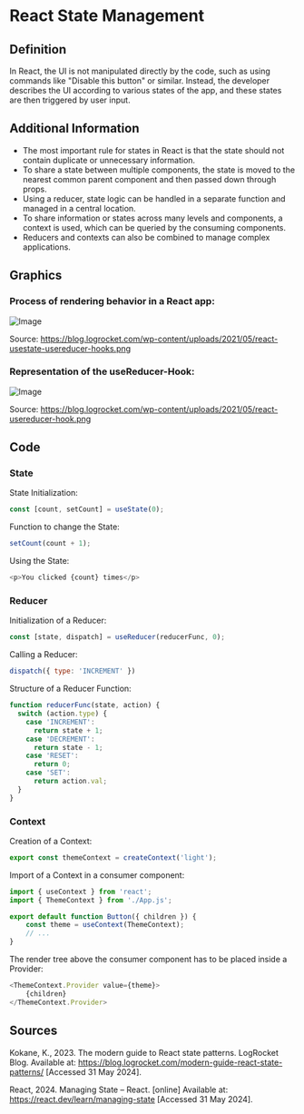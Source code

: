 # React State Management

## Definition

In React, the UI is not manipulated directly by the code, such as using commands like "Disable this button" or similar.
Instead, the developer describes the UI according to various states of the app, and these states are then triggered by user input.

## Additional Information

- The most important rule for states in React is that the state should not contain duplicate or unnecessary information.
- To share a state between multiple components, the state is moved to the nearest common parent component and then passed down through props.
- Using a reducer, state logic can be handled in a separate function and managed in a central location.
- To share information or states across many levels and components, a context is used, which can be queried by the consuming components.
- Reducers and contexts can also be combined to manage complex applications.

## Graphics

### Process of rendering behavior in a React app:

![Image](https://blog.logrocket.com/wp-content/uploads/2021/05/react-usestate-usereducer-hooks.png)

Source: https://blog.logrocket.com/wp-content/uploads/2021/05/react-usestate-usereducer-hooks.png

### Representation of the useReducer-Hook:

![Image](https://blog.logrocket.com/wp-content/uploads/2021/05/react-usereducer-hook.png)

Source: https://blog.logrocket.com/wp-content/uploads/2021/05/react-usereducer-hook.png

## Code

### State

State Initialization:
```js
const [count, setCount] = useState(0);
```

Function to change the State:
```js
setCount(count + 1);
```

Using the State:
```js
<p>You clicked {count} times</p>
```

### Reducer

Initialization of a Reducer:
```js
const [state, dispatch] = useReducer(reducerFunc, 0);
```

Calling a Reducer:
```js
dispatch({ type: 'INCREMENT' })
```

Structure of a Reducer Function:
```js
function reducerFunc(state, action) {
  switch (action.type) {
    case 'INCREMENT':
      return state + 1;
    case 'DECREMENT':
      return state - 1;
    case 'RESET':
      return 0;
    case 'SET':
      return action.val;
  }
}
```

### Context

Creation of a Context:
```js
export const themeContext = createContext('light');
```

Import of a Context in a consumer component:
```js
import { useContext } from 'react';
import { ThemeContext } from './App.js';

export default function Button({ children }) {
    const theme = useContext(ThemeContext);
    // ...
}
```

The render tree above the consumer component has to be placed inside a Provider:
```js
<ThemeContext.Provider value={theme}>
    {children}
</ThemeContext.Provider>
```

## Sources

Kokane, K., 2023. The modern guide to React state patterns. LogRocket Blog. Available at: <https://blog.logrocket.com/modern-guide-react-state-patterns/> [Accessed 31 May 2024].

React, 2024. Managing State – React. [online] Available at: <https://react.dev/learn/managing-state> [Accessed 31 May 2024].